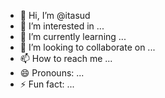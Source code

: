 - 👋 Hi, I’m @itasud
- 👀 I’m interested in ...
- 🌱 I’m currently learning ...
- 💞️ I’m looking to collaborate on ...
- 📫 How to reach me ...
- 😄 Pronouns: ...
- ⚡ Fun fact: ...

<!---
itasud/itasud is a ✨ special ✨ repository because its `README.md` (this file) appears on your GitHub profile.
You can click the Preview link to take a look at your changes.
--->
